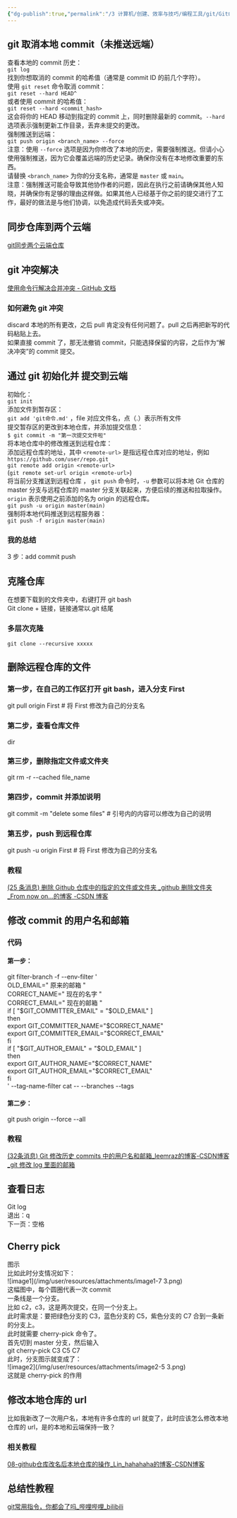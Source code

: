 ```yaml
---
{"dg-publish":true,"permalink":"/3 计算机/创建、效率与技巧/编程工具/git/Git命令操作/","title":"Git命令操作"}
---
```



## git 取消本地 commit（未推送远端）
查看本地的 commit 历史：  
`git log`  
找到你想取消的 commit 的哈希值（通常是 commit ID 的前几个字符）。  
使用 `git reset` 命令取消 commit：  
`git reset --hard HEAD^`  
或者使用 commit 的哈希值：  
`git reset --hard <commit_hash>`  
这会将你的 HEAD 移动到指定的 commit 上，同时删除最新的 commit。`--hard` 选项表示强制更新工作目录，丢弃未提交的更改。  
强制推送到远端：  
`git push origin <branch_name> --force`  
注意：使用 `--force` 选项是因为你修改了本地的历史，需要强制推送。但请小心使用强制推送，因为它会覆盖远端的历史记录。确保你没有在本地修改重要的东西。  
请替换 `<branch_name>` 为你的分支名称，通常是 `master` 或 `main`。  
注意：强制推送可能会导致其他协作者的问题，因此在执行之前请确保其他人知晓，并确保你有足够的理由这样做。如果其他人已经基于你之前的提交进行了工作，最好的做法是与他们协调，以免造成代码丢失或冲突。

## 同步仓库到两个云端
[git同步两个云端仓库](git进阶操作/git同步两个云端仓库.md)
## git 冲突解决
[使用命令行解决合并冲突 - GitHub 文档](https://docs.github.com/zh/pull-requests/collaborating-with-pull-requests/addressing-merge-conflicts/resolving-a-merge-conflict-using-the-command-line)
### 如何避免 git 冲突
discard 本地的所有更改，之后 pull 肯定没有任何问题了。pull 之后再把新写的代码粘贴上去。  
如果直接 commit 了，那无法撤销 commit，只能选择保留的内容，之后作为“解决冲突”的 commit 提交。

## 通过 git 初始化并 提交到云端
初始化：  
`git init`  
添加文件到暂存区：  
`git add 'git命令.md'` ，file 对应文件名，点（.）表示所有文件  
提交暂存区的更改到本地仓库，并添加提交信息：  
`$ git commit -m "第一次提交文件啦"`  
将本地仓库中的修改推送到远程仓库：  
添加远程仓库的地址，其中 `<remote-url>` 是指远程仓库对应的地址，例如 `https://github.com/user/repo.git`  
`git remote add origin <remote-url> `  
(`git remote set-url origin <remote-url>`)  
将当前分支推送到远程仓库 ， `git push` 命令时，`-u` 参数可以将本地 Git 仓库的 master 分支与远程仓库的 master 分支关联起来，方便后续的推送和拉取操作。`origin` 表示使用之前添加的名为 origin 的远程仓库。  
`git push -u origin master(main)`  
强制将本地代码推送到远程服务器：  
`git push -f origin master(main)`
### 我的总结
3 步：add commit push

## 克隆仓库
在想要下载到的文件夹中，右键打开 git bash  
Git clone + 链接，链接通常以.git 结尾
### 多层次克隆
`git clone --recursive xxxxx`

## 删除远程仓库的文件
### 第一步，在自己的工作区打开 git bash，进入分支 First
git pull origin First \# 将 First 修改为自己的分支名
### 第二步，查看仓库文件
dir
### 第三步，删除指定文件或文件夹
git rm -r --cached file_name
### 第四步，commit 并添加说明
git commit -m "delete some files" \# 引号内的内容可以修改为自己的说明
### 第五步，push 到远程仓库
git push -u origin First \# 将 First 修改为自己的分支名
### 教程
[(25 条消息) 删除 Github 仓库中的指定的文件或文件夹 \_github 删除文件夹 \_From now on...的博客 -CSDN 博客](https://blog.csdn.net/qq_44786250/article/details/126786727)

## 修改 commit 的用户名和邮箱
### 代码
#### 第一步：
git filter-branch -f --env-filter '  
OLD_EMAIL=" 原来的邮箱 "  
CORRECT_NAME=" 现在的名字 "  
CORRECT_EMAIL=" 现在的邮箱 "  
if \[ "\$GIT_COMMITTER_EMAIL" = "\$OLD_EMAIL" \]  
then  
export GIT_COMMITTER_NAME="\$CORRECT_NAME"  
export GIT_COMMITTER_EMAIL="\$CORRECT_EMAIL"  
fi  
if \[ "\$GIT_AUTHOR_EMAIL" = "\$OLD_EMAIL" \]  
then  
export GIT_AUTHOR_NAME="\$CORRECT_NAME"  
export GIT_AUTHOR_EMAIL="\$CORRECT_EMAIL"  
fi  
' --tag-name-filter cat -- --branches --tags
#### 第二步：
git push origin --force --all
### 教程
[(32条消息) Git 修改历史 commits 中的用户名和邮箱_leemraz的博客-CSDN博客_git 修改 log 里面的邮箱](https://blog.csdn.net/Tmraz/article/details/120529166)

## 查看日志
Git log  
退出：q  
下一页：空格

## Cherry pick
图示  
比如此时分支情况如下：  
![image1](/img/user/resources/attachments/image1-7 3.png)  
这幅图中，每个圆圈代表一次 commit  
一条线是一个分支。  
比如 c2，c3，这是两次提交，在同一个分支上。  
此时需求是：要把绿色分支的 C3，蓝色分支的 C5，紫色分支的 C7 合到一条新的分支上。  
此时就需要 cherry-pick 命令了。  
首先切到 master 分支，然后输入  
git cherry-pick C3 C5 C7  
此时，分支图示就变成了：  
![image2](/img/user/resources/attachments/image2-5 3.png)  
这就是 cherry-pick 的作用

## 修改本地仓库的 url
比如我新改了一次用户名，本地有许多仓库的 url 就变了，此时应该怎么修改本地仓库的 url，是的本地和云端保持一致？
### 相关教程
[08-github仓库改名后本地仓库的操作\_Lin\_hahahaha的博客-CSDN博客](https://blog.csdn.net/Lin_hahahaha/article/details/120600570)

## 总结性教程
[git常用指令，你都会了吗\_哔哩哔哩\_bilibili](https://www.bilibili.com/video/BV1Q94y1r7xH/?buvid=XY630CE669F34078F341989B1EE06E60B0127&is_story_h5=false&mid=g8UDjEqHIS5oCexxb9oAEQ%3D%3D&p=1&plat_id=116&share_from=ugc&share_medium=android&share_plat=android&share_session_id=7b6c6a8d-9881-4c47-80f0-12b53f22fc32&share_source=COPY&share_tag=s_i&timestamp=1692892266&unique_k=3KK8XkR&up_id=1177197158&vd_source=20cb3e7c6ad3d64f0eb2d763ff005080)